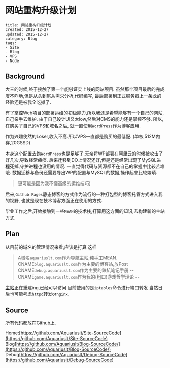 # 网站重构升级计划

```metadata
title: 网站重构升级计划
created: 2015-12-27
updated: 2015-12-27
category: Blog
tags:
- Site
- Blog
- VPS
- Node

```



## Background

大三的时候,终于接触了第一个能够证实上线的网站项目.
虽然那个项目最后的完成度不咋地,但是从头到尾从需求分析,代码编写,
最后部署到正式服务器上一条龙的经验还是被我全吃掉了.

有了掌控Web项目的部署运维的初级能力,所以我还是希望能够有一个自己的网站,自己亲手去维护.
由于自己设计UI又太low,然后对CMS的能力还是掌控不够.
所以,在购买了自己的VPS和域名之后,
就一直使用`WordPress`作为博客应用.

作为兴趣使然的Loser,收入不高.所以VPS一直都是购买的最低配.
(单核,512M内存,20GSSD)

本身这个配置去跑`WordPress`也是足够了.无奈将WP部署在阿里云的时候被攻击了好几次,导致经常瘫痪.
后来迁移到DO上情况还好,但是还是经常出现了MySQL进程死掉,守护进程也没用的情况.
一直觉得代码与资源都不在自己的掌握中比较苦难哦.
数据迁移与备份还需要导出WP的配置与MySQL的数据,操作起来比较繁琐.
> 更可能是因为我不懂高级的运维技巧)

后来,`Github Pages`静态博客的方式作为流行的一种打包型的博客托管方式进入我的视野,
也就是现在技术博客方面正在使用的方式.

毕业工作之后,开始接触到一些`MEAN`的技术栈,打算用这方面的知识,去构建新的主站方式.


## Plan

从目前的域名的管理情况来看,应该是打算 这样
> A域名`aquariuslt.com`作为导航主站,纯手工MEAN.
> CNAME`blog.aquariuslt.com`作为主要的博客站,放Post
> CNAME`debug.aquariuslt.com`作为主要的跌坑笔记手册
> -- CNAME`game.aquariuslt.com`作为我的(粗口)游戏哲学理论 --

[主站](https://aquariuslt.com)正在重建ing,已经可以访问
目前使用的是`iptables`命令进行端口转发
当然日后也可能考虑`httpd`转发or`nginx`.

## Source

所有代码都放在Github上.

Home:[https://github.com/Aquariuslt/Site-SourceCode](https://github.com/Aquariuslt/Site-SourceCode)
Blog[https://github.com/Aquariuslt/Blog-SourceCode/](https://github.com/Aquariuslt/Blog-SourceCode/)
Debug[https://github.com/Aquariuslt/Debug-SourceCode](https://github.com/Aquariuslt/Debug-SourceCode)




















